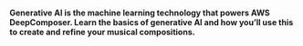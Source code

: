 #### Generative AI is the machine learning technology that powers AWS DeepComposer. Learn the basics of generative AI and how you’ll use this to create and refine your musical compositions.

